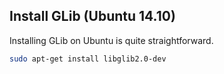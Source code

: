 ## Install GLib (Ubuntu 14.10)

Installing GLib on Ubuntu is quite straightforward.

```bash
sudo apt-get install libglib2.0-dev
```
